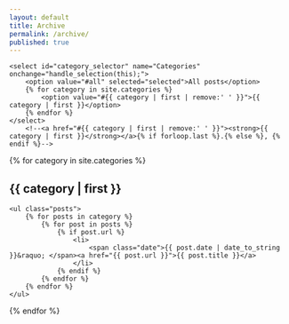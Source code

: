 ```yaml
---
layout: default
title: Archive
permalink: /archive/
published: true
---
```


<script type="text/javascript">
function handle_selection(element) {
    window.location = element.value;
    if (element.value != "#all") {
        $('.catbloc_showing_all').removeClass('catbloc_showing_all').addClass('catbloc');
    } else {
        $('.catbloc').removeClass('catbloc').addClass('catbloc_showing_all');
    }
}
</script>

<nav>

    <select id="category_selector" name="Categories" onchange="handle_selection(this);">
        <option value="#all" selected="selected">All posts</option>
        {% for category in site.categories %}
            <option value="#{{ category | first | remove:' ' }}">{{ category | first }}</option>
        {% endfor %}
    </select>
        <!--<a href="#{{ category | first | remove:' ' }}"><strong>{{ category | first }}</strong></a>{% if forloop.last %}.{% else %}, {% endif %}-->

</nav>

{% for category in site.categories %}
<div class="catbloc_showing_all" id="{{ category | first | remove:' ' }}">
    <h2 class="category_header">{{ category | first }}</h2>
         
    <ul class="posts">
        {% for posts in category %}
            {% for post in posts %}
                {% if post.url %}
                    <li>
                        <span class="date">{{ post.date | date_to_string }}&raquo; </span><a href="{{ post.url }}">{{ post.title }}</a>
                    </li>
                {% endif %}
            {% endfor %}
        {% endfor %}
    </ul>
</div>
{% endfor %}